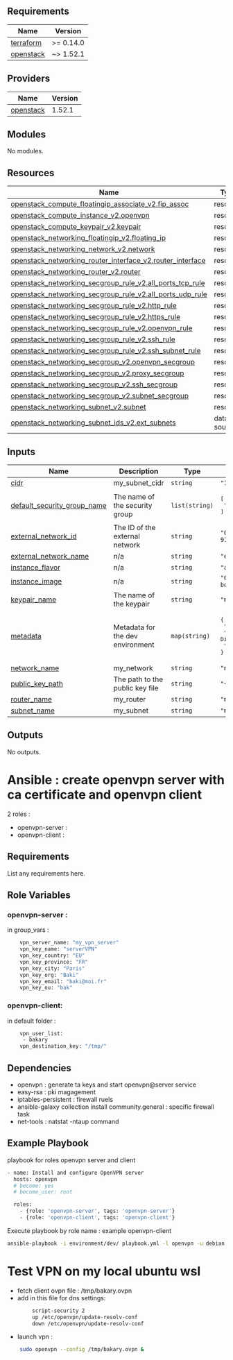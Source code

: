 ## Requirements

| Name | Version |
|------|---------|
| <a name="requirement_terraform"></a> [terraform](#requirement\_terraform) | >= 0.14.0 |
| <a name="requirement_openstack"></a> [openstack](#requirement\_openstack) | ~> 1.52.1 |

## Providers

| Name | Version |
|------|---------|
| <a name="provider_openstack"></a> [openstack](#provider\_openstack) | 1.52.1 |

## Modules

No modules.

## Resources

| Name | Type |
|------|------|
| [openstack_compute_floatingip_associate_v2.fip_assoc](https://registry.terraform.io/providers/terraform-provider-openstack/openstack/latest/docs/resources/compute_floatingip_associate_v2) | resource |
| [openstack_compute_instance_v2.openvpn](https://registry.terraform.io/providers/terraform-provider-openstack/openstack/latest/docs/resources/compute_instance_v2) | resource |
| [openstack_compute_keypair_v2.keypair](https://registry.terraform.io/providers/terraform-provider-openstack/openstack/latest/docs/resources/compute_keypair_v2) | resource |
| [openstack_networking_floatingip_v2.floating_ip](https://registry.terraform.io/providers/terraform-provider-openstack/openstack/latest/docs/resources/networking_floatingip_v2) | resource |
| [openstack_networking_network_v2.network](https://registry.terraform.io/providers/terraform-provider-openstack/openstack/latest/docs/resources/networking_network_v2) | resource |
| [openstack_networking_router_interface_v2.router_interface](https://registry.terraform.io/providers/terraform-provider-openstack/openstack/latest/docs/resources/networking_router_interface_v2) | resource |
| [openstack_networking_router_v2.router](https://registry.terraform.io/providers/terraform-provider-openstack/openstack/latest/docs/resources/networking_router_v2) | resource |
| [openstack_networking_secgroup_rule_v2.all_ports_tcp_rule](https://registry.terraform.io/providers/terraform-provider-openstack/openstack/latest/docs/resources/networking_secgroup_rule_v2) | resource |
| [openstack_networking_secgroup_rule_v2.all_ports_udp_rule](https://registry.terraform.io/providers/terraform-provider-openstack/openstack/latest/docs/resources/networking_secgroup_rule_v2) | resource |
| [openstack_networking_secgroup_rule_v2.http_rule](https://registry.terraform.io/providers/terraform-provider-openstack/openstack/latest/docs/resources/networking_secgroup_rule_v2) | resource |
| [openstack_networking_secgroup_rule_v2.https_rule](https://registry.terraform.io/providers/terraform-provider-openstack/openstack/latest/docs/resources/networking_secgroup_rule_v2) | resource |
| [openstack_networking_secgroup_rule_v2.openvpn_rule](https://registry.terraform.io/providers/terraform-provider-openstack/openstack/latest/docs/resources/networking_secgroup_rule_v2) | resource |
| [openstack_networking_secgroup_rule_v2.ssh_rule](https://registry.terraform.io/providers/terraform-provider-openstack/openstack/latest/docs/resources/networking_secgroup_rule_v2) | resource |
| [openstack_networking_secgroup_rule_v2.ssh_subnet_rule](https://registry.terraform.io/providers/terraform-provider-openstack/openstack/latest/docs/resources/networking_secgroup_rule_v2) | resource |
| [openstack_networking_secgroup_v2.openvpn_secgroup](https://registry.terraform.io/providers/terraform-provider-openstack/openstack/latest/docs/resources/networking_secgroup_v2) | resource |
| [openstack_networking_secgroup_v2.proxy_secgroup](https://registry.terraform.io/providers/terraform-provider-openstack/openstack/latest/docs/resources/networking_secgroup_v2) | resource |
| [openstack_networking_secgroup_v2.ssh_secgroup](https://registry.terraform.io/providers/terraform-provider-openstack/openstack/latest/docs/resources/networking_secgroup_v2) | resource |
| [openstack_networking_secgroup_v2.subnet_secgroup](https://registry.terraform.io/providers/terraform-provider-openstack/openstack/latest/docs/resources/networking_secgroup_v2) | resource |
| [openstack_networking_subnet_v2.subnet](https://registry.terraform.io/providers/terraform-provider-openstack/openstack/latest/docs/resources/networking_subnet_v2) | resource |
| [openstack_networking_subnet_ids_v2.ext_subnets](https://registry.terraform.io/providers/terraform-provider-openstack/openstack/latest/docs/data-sources/networking_subnet_ids_v2) | data source |

## Inputs

| Name | Description | Type | Default | Required |
|------|-------------|------|---------|:--------:|
| <a name="input_cidr"></a> [cidr](#input\_cidr) | my\_subnet\_cidr | `string` | `"10.0.1.0/24"` | no |
| <a name="input_default_security_group_name"></a> [default\_security\_group\_name](#input\_default\_security\_group\_name) | The name of the security group | `list(string)` | <pre>[<br>  "my_security_group"<br>]</pre> | no |
| <a name="input_external_network_id"></a> [external\_network\_id](#input\_external\_network\_id) | The ID of the external network | `string` | `"0f9c3806-bd21-490f-918d-4a6d1c648489"` | no |
| <a name="input_external_network_name"></a> [external\_network\_name](#input\_external\_network\_name) | n/a | `string` | `"ext-floating1"` | no |
| <a name="input_instance_flavor"></a> [instance\_flavor](#input\_instance\_flavor) | n/a | `string` | `"a1-ram2-disk20-perf1"` | no |
| <a name="input_instance_image"></a> [instance\_image](#input\_instance\_image) | n/a | `string` | `"05fa3a81-a731-4952-bdf4-ca8ceea1f17b"` | no |
| <a name="input_keypair_name"></a> [keypair\_name](#input\_keypair\_name) | The name of the keypair | `string` | `"my_keypair"` | no |
| <a name="input_metadata"></a> [metadata](#input\_metadata) | Metadata for the dev environment | `map(string)` | <pre>{<br>  "environment": "dev",<br>  "owner": "Bakary Seydou Diaby",<br>  "version": "1.0.0"<br>}</pre> | no |
| <a name="input_network_name"></a> [network\_name](#input\_network\_name) | my\_network | `string` | `"my_network"` | no |
| <a name="input_public_key_path"></a> [public\_key\_path](#input\_public\_key\_path) | The path to the public key file | `string` | `"~/.ssh/id_rsa.pub"` | no |
| <a name="input_router_name"></a> [router\_name](#input\_router\_name) | my\_router | `string` | `"my_router"` | no |
| <a name="input_subnet_name"></a> [subnet\_name](#input\_subnet\_name) | my\_subnet | `string` | `"my_subnet"` | no |

## Outputs

No outputs.

# Ansible : create openvpn server with ca certificate and openvpn client

2 roles :
- openvpn-server : 
- openvpn-client : 

## Requirements

List any requirements here.

## Role Variables

### openvpn-server :
in group_vars : 
```bash
    vpn_server_name: "my_vpn_server"
    vpn_key_name: "serverVPN"
    vpn_key_country: "EU"
    vpn_key_province: "FR"
    vpn_key_city: "Paris"
    vpn_key_org: "Baki"
    vpn_key_email: "baki@moi.fr"
    vpn_key_ou: "bak"
```


### openvpn-client:
in default folder : 
```bash
    vpn_user_list:
     - bakary
    vpn_destination_key: "/tmp/"
```

## Dependencies
  - openvpn : generate ta keys and start openvpn@server service
  - easy-rsa : pki magagement
  - iptables-persistent : firewall ruels
  - ansible-galaxy collection install community.general : specific firewall task
  - net-tools : natstat -ntaup command

## Example Playbook

playbook for roles openvpn server and client

```bash
- name: Install and configure OpenVPN server
  hosts: openvpn
  # become: yes
  # become_user: root

  roles:
    - {role: 'openvpn-server', tags: 'openvpn-server'}
    - {role: 'openvpn-client', tags: 'openvpn-client'}
```

Execute playbook by role name : example openvpn-client

```bash
ansible-playbook -i environment/dev/ playbook.yml -l openvpn -u debian --tags "openvpn-client"
```

# Test VPN on my local ubuntu wsl 
- fetch client ovpn file : /tmp/bakary.ovpn
- add in this file for dns settings: 

```bash
        script-security 2
        up /etc/openvpn/update-resolv-conf
        down /etc/openvpn/update-resolv-conf
```

- launch vpn :
```bash
    sudo openvpn --config /tmp/bakary.ovpn &
```